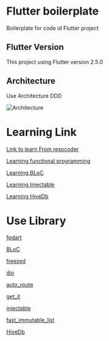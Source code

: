 # Flutter boilerplate

Boilerplate for code id Flutter project

## Flutter Version
This project using Flutter version 2.5.0

## Architecture

Use Architecture DDD

![Architecture](https://resocoder.com/wp-content/uploads/2020/03/DDD-Flutter-Diagram-v3.svg)

# Learning Link

[Link to learn From resocoder](https://resocoder.com/2020/03/09/flutter-firebase-ddd-course-1-domain-driven-design-principles/)


[Learning functional programming](https://www.sandromaglione.com/)

[Learning BLoC](https://bloclibrary.dev/#/)

[Learning Injectable](https://resocoder.com/2020/02/04/injectable-flutter-dart-equivalent-to-dagger-angular-dependency-injection/)

[Learning HiveDb](https://docs.hivedb.dev/#/)


# Use Library

[fpdart](https://pub.dev/packages/fpdart)

[BLoC](https://pub.dev/packages/flutter_bloc)

[freezed](https://pub.dev/packages/freezed)

[dio](https://pub.dev/packages/dio)

[auto_route](https://pub.dev/packages/auto_route)

[get_it](https://pub.dev/packages/get_it)

[injectable](https://pub.dev/packages/injectable)

[fast_immutable_list](https://pub.dev/packages/fast_immutable_collections)

[HiveDb](https://pub.dev/packages/hive)

